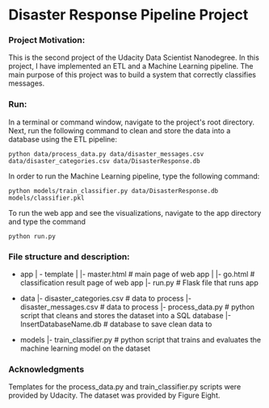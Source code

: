 # Disaster Response Pipeline Project

### Project Motivation:

This is the second project of the Udacity Data Scientist Nanodegree. In this project, I have implemented an ETL and a Machine Learning pipeline. The main
purpose of this project was to build a system that correctly classifies messages.

### Run:

In a terminal or command window, navigate to the project's root directory. Next, run the following command to clean and store the data into a database
using the ETL pipeline:

`python data/process_data.py data/disaster_messages.csv data/disaster_categories.csv data/DisasterResponse.db`

In order to run the Machine Learning pipeline, type the following command:

`python models/train_classifier.py data/DisasterResponse.db models/classifier.pkl`

To run the web app and see the visualizations, navigate to the app directory and type the command

`python run.py`

### File structure and description:

- app
| - template
| |- master.html  # main page of web app
| |- go.html  # classification result page of web app
|- run.py  # Flask file that runs app

- data
|- disaster_categories.csv  # data to process 
|- disaster_messages.csv  # data to process
|- process_data.py   # python script that cleans and stores the dataset into a SQL database
|- InsertDatabaseName.db   # database to save clean data to

- models
|- train_classifier.py # python script that trains and evaluates the machine learning model on the dataset


### Acknowledgments

Templates for the process_data.py and train_classifier.py scripts were provided by Udacity. The dataset was provided by Figure Eight. 
